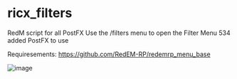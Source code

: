 # ricx_filters
RedM script for all PostFX
Use the /filters menu to open the Filter Menu
534 added PostFX to use

Requiresements: https://github.com/RedEM-RP/redemrp_menu_base

![image](https://user-images.githubusercontent.com/66686454/211187593-b4e6e3cc-36ac-4d91-870e-e9343b98ddfa.png)

